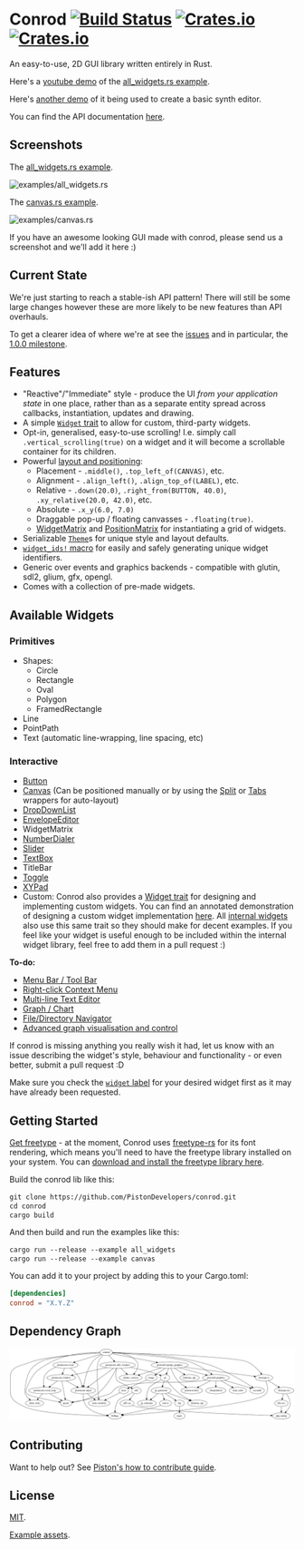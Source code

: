 # Conrod [![Build Status](https://travis-ci.org/PistonDevelopers/conrod.svg?branch=master)](https://travis-ci.org/PistonDevelopers/conrod) [![Crates.io](https://img.shields.io/crates/v/conrod.svg)](https://crates.io/crates/conrod) [![Crates.io](https://img.shields.io/crates/l/conrod.svg)](https://github.com/PistonDevelopers/conrod/blob/master/LICENSE)

An easy-to-use, 2D GUI library written entirely in Rust.

Here's a [youtube demo](https://www.youtube.com/watch?v=n2UrjogA0j0) of the [all_widgets.rs example](https://github.com/PistonDevelopers/conrod/blob/master/examples/all_widgets.rs).

Here's [another demo](https://www.youtube.com/watch?v=_ZXLCVibI8c) of it being used to create a basic synth editor.

You can find the API documentation [here](http://docs.piston.rs/conrod/conrod/).


Screenshots
-----------

The [all_widgets.rs example](https://github.com/PistonDevelopers/conrod/blob/master/examples/all_widgets.rs).

![examples/all_widgets.rs](http://i.imgur.com/xKXISdc.png)

The [canvas.rs example](https://github.com/PistonDevelopers/conrod/blob/master/examples/canvas.rs).

![examples/canvas.rs](http://i.imgur.com/YtjjEJX.png)

If you have an awesome looking GUI made with conrod, please send us a screenshot and we'll add it here :)


Current State
-------------

We're just starting to reach a stable-ish API pattern! There will still be some large changes however these are more likely to be new features than API overhauls.

To get a clearer idea of where we're at see the [issues](https://github.com/PistonDevelopers/conrod/issues) and in particular, the [1.0.0 milestone](https://github.com/PistonDevelopers/conrod/milestones/1.0.0).


Features
--------

- "Reactive"/"Immediate" style - produce the UI *from your application state* in one place, rather than as a separate entity spread across callbacks, instantiation, updates and drawing.
- A simple [`Widget` trait](http://docs.piston.rs/conrod/conrod/trait.Widget.html) to allow for custom, third-party widgets.
- Opt-in, generalised, easy-to-use scrolling! I.e. simply call `.vertical_scrolling(true)` on a widget and it will become a scrollable container for its children.
- Powerful [layout and positioning](http://docs.piston.rs/conrod/conrod/trait.Positionable.html):
    - Placement - `.middle()`, `.top_left_of(CANVAS)`, etc.
    - Alignment - `.align_left()`, `.align_top_of(LABEL)`, etc.
    - Relative - `.down(20.0)`, `.right_from(BUTTON, 40.0)`, `.xy_relative(20.0, 42.0)`, etc.
    - Absolute - `.x_y(6.0, 7.0)`
    - Draggable pop-up / floating canvasses - `.floating(true)`.
    - [WidgetMatrix](http://docs.piston.rs/conrod/conrod/struct.WidgetMatrix.html) and [PositionMatrix](http://docs.piston.rs/conrod/conrod/struct.PositionMatrix.html) for instantiating a grid of widgets. 
- Serializable [`Theme`](http://docs.piston.rs/conrod/conrod/theme/struct.Theme.html)s for unique style and layout defaults.
- [`widget_ids!` macro](http://docs.piston.rs/conrod/conrod/macro.widget_ids!.html) for easily and safely generating unique widget identifiers.
- Generic over events and graphics backends - compatible with glutin, sdl2, glium, gfx, opengl.
- Comes with a collection of pre-made widgets.


Available Widgets
-----------------

### Primitives

- Shapes:
    - Circle
    - Rectangle
    - Oval
    - Polygon
    - FramedRectangle
- Line
- PointPath
- Text (automatic line-wrapping, line spacing, etc)

### Interactive

- [Button](http://docs.piston.rs/conrod/conrod/struct.Button.html)
- [Canvas](http://docs.piston.rs/conrod/conrod/struct.Canvas.html) (Can be positioned manually or by using the [Split](http://docs.piston.rs/conrod/conrod/struct.Split.html) or [Tabs](http://docs.piston.rs/conrod/conrod/struct.Tabs.html) wrappers for auto-layout)
- [DropDownList](http://docs.piston.rs/conrod/conrod/struct.DropDownList.html)
- [EnvelopeEditor](http://docs.piston.rs/conrod/conrod/struct.EnvelopeEditor.html)
- WidgetMatrix
- [NumberDialer](http://docs.piston.rs/conrod/conrod/struct.NumberDialer.html)
- [Slider](http://docs.piston.rs/conrod/conrod/struct.Slider.html)
- [TextBox](http://docs.piston.rs/conrod/conrod/struct.TextBox.html)
- TitleBar
- [Toggle](http://docs.piston.rs/conrod/conrod/struct.Toggle.html)
- [XYPad](http://docs.piston.rs/conrod/conrod/struct.XYPad.html)
- Custom: Conrod also provides a [Widget trait](http://docs.piston.rs/conrod/conrod/trait.Widget.html) for designing and implementing custom widgets. You can find an annotated demonstration of designing a custom widget implementation [here](https://github.com/PistonDevelopers/conrod/blob/master/examples/custom_widget.rs). All [internal widgets](https://github.com/PistonDevelopers/conrod/blob/master/src/widget) also use this same trait so they should make for decent examples. If you feel like your widget is useful enough to be included within the internal widget library, feel free to add them in a pull request :)

**To-do:**
- [Menu Bar / Tool Bar](https://github.com/PistonDevelopers/conrod/issues/417)
- [Right-click Context Menu](https://github.com/PistonDevelopers/conrod/issues/394)
- [Multi-line Text Editor](https://github.com/PistonDevelopers/conrod/issues/62)
- [Graph / Chart](https://github.com/PistonDevelopers/conrod/issues/84)
- [File/Directory Navigator](https://github.com/PistonDevelopers/conrod/issues/381)
- [Advanced graph visualisation and control](https://github.com/PistonDevelopers/mush)

If conrod is missing anything you really wish it had, let us know with an issue describing the widget's style, behaviour and functionality - or even better, submit a pull request :D

Make sure you check the [`widget` label](https://github.com/PistonDevelopers/conrod/labels/widget) for your desired widget first as it may have already been requested.


Getting Started
---------------

[Get freetype](http://www.freetype.org/download.html) - at the moment, Conrod uses [freetype-rs](https://github.com/PistonDevelopers/freetype-rs) for its font rendering, which means you'll need to have the freetype library installed on your system. You can [download and install the freetype library here](http://www.freetype.org/download.html).


Build the conrod lib like this:

```
git clone https://github.com/PistonDevelopers/conrod.git
cd conrod
cargo build
```

And then build and run the examples like this:

```
cargo run --release --example all_widgets
cargo run --release --example canvas
```

You can add it to your project by adding this to your Cargo.toml:

```toml
[dependencies]
conrod = "X.Y.Z"
```


Dependency Graph
----------------

![dependencies](./Cargo.png)


Contributing
------------

Want to help out? See [Piston's how to contribute guide](https://github.com/PistonDevelopers/piston/blob/master/CONTRIBUTING.md).


License
-------

[MIT](https://github.com/PistonDevelopers/conrod/blob/master/LICENSE).

[Example assets](https://github.com/PistonDevelopers/conrod/issues/319).

